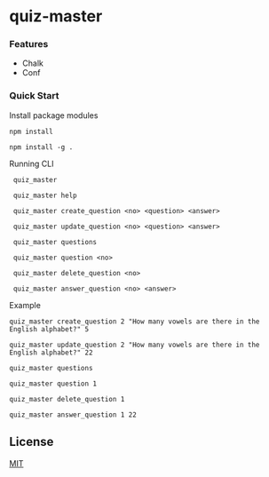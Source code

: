 # quiz-master

### Features
- Chalk
- Conf

### Quick Start

Install package modules
        
    npm install

    npm install -g .
    

Running CLI
```  
 quiz_master
```

```  
 quiz_master help
```

```  
 quiz_master create_question <no> <question> <answer>
```

```  
 quiz_master update_question <no> <question> <answer>
```

```  
 quiz_master questions
```

```  
 quiz_master question <no>
```

```  
 quiz_master delete_question <no>
```

```  
 quiz_master answer_question <no> <answer>
```

Example
        
    quiz_master create_question 2 "How many vowels are there in the English alphabet?" 5 

    quiz_master update_question 2 "How many vowels are there in the English alphabet?" 22

    quiz_master questions

    quiz_master question 1

    quiz_master delete_question 1

    quiz_master answer_question 1 22

## License

[MIT](LICENSE)